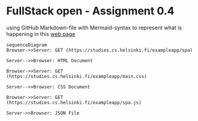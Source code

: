 # FullStack open - Assignment 0.4

using GitHub Markdown-file with Mermaid-syntax to represent what is happening in this [web page](https://studies.cs.helsinki.fi/exampleapp/notes)

```mermaid
sequenceDiagram
Browser->>Server: GET (https://studies.cs.helsinki.fi/exampleapp/spa)

Server-->>Browser: HTML Document

Browser->>Server: GET (https://studies.cs.helsinki.fi/exampleapp/main.css)

Server-->>Browser: CSS Document

Browser->>Server: GET (https://studies.cs.helsinki.fi/exampleapp/spa.js)

Server->>Browser: JSON File


```